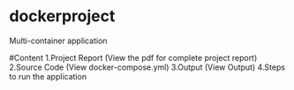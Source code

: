 # dockerproject
Multi-container application

#Content
1.Project Report (View the pdf for complete project report)
2.Source Code (View docker-compose.yml)
3.Output (View Output)
4.Steps to run the application

